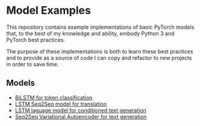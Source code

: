 # Model Examples

This repository contains example implementations of basic PyTorch models that, to the best of my knowledge and ability,
embody Python 3 and PyTorch best practices. 

The purpose of these implementations is both to learn these best practices and to provide as a source of code I can copy
and refactor to new projects in order to save time.


## Models

 * [BiLSTM for token classification](https://github.com/jvasilakes/PyTorchExamples/tree/master/token_classification)
 * [LSTM Seq2Seq model for translation](https://github.com/jvasilakes/PyTorchExamples/tree/master/seq2seq)
 * [LSTM laguage model for conditioned text generation](https://github.com/jvasilakes/PyTorchExamples/tree/master/rnnlm)
 * [Seq2Seq Variational Autoencoder for text generation](https://github.com/jvasilakes/PyTorchExamples/tree/master/seq2seq_vae)

